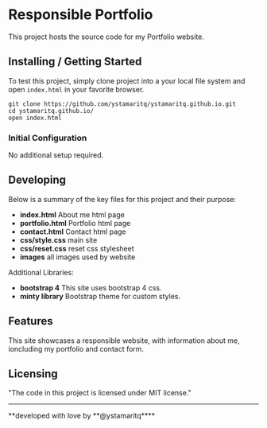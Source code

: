 # Responsible Portfolio

This project hosts the source code for my Portfolio website.

## Installing / Getting Started

To test this project, simply clone project into a your local file system and open `index.html` in your favorite browser.

```
git clone https://github.com/ystamaritq/ystamaritq.github.io.git
cd ystamaritq.github.io/
open index.html
```

### Initial Configuration

No additional setup required.

## Developing

Below is a summary of the key files for this project and their purpose:

- **index.html** About me html page
- **portfolio.html** Portfolio html page
- **contact.html** Contact html page
- **css/style.css** main site
- **css/reset.css** reset css stylesheet
- **images** all images used by website

Additional Libraries:

- **bootstrap 4** This site uses bootstrap 4 css.
- **minty library** Bootstrap theme for custom styles.

## Features

This site showcases a responsible website, with information about me, ioncluding my portfolio and contact form.

## Licensing

"The code in this project is licensed under MIT license."

---

**developed with love by **@ystamaritq\*\*\*\*
